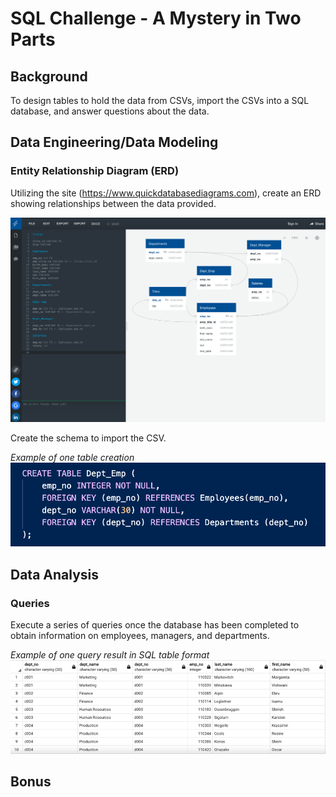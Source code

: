 # SQL Challenge - A Mystery in Two Parts

## Background

To design tables to hold the data from CSVs, import the CSVs into a SQL database, and answer questions about the data.

## Data Engineering/Data Modeling

### Entity Relationship Diagram (ERD)

Utilizing the site (https://www.quickdatabasediagrams.com), create an ERD showing relationships between the data provided.

![ERD](Images/Employees_ERD.png)

Create the schema to import the CSV.

*Example of one table creation*
![table](Images/table_example.png)

## Data Analysis

### Queries

Execute a series of queries once the database has been completed to obtain information on employees, managers, and departments.

*Example of one query result in SQL table format*
![query](Images/Picture3.png)

## Bonus
